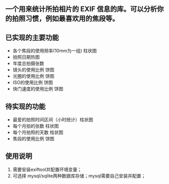 ## 一个用来统计所拍相片的 EXIF 信息的库。可以分析你的拍照习惯，例如最喜欢用的焦段等。

## 已实现的主要功能
- 各个焦段的使用频率(10mm为一组) 柱状图  
- 拍照日期热图
- 年度总拍摄张数
- 镜头的使用比例 饼图
- 光圈的使用比例 饼图
- ISO的使用比例 饼图
- 快门速度的使用比例 饼图

## 待实现的功能
- 最爱的拍照时间区间（小时统计）柱状图
- 每个月拍的张数 柱状图
- 每个月拍照的天数 柱状图
- 焦段的使用比例 饼图


## 使用说明
1. 需要安装exiftool并配置环境变量；
2. 可选择 mysql/sqlite两种数据库存储；mysql需要自己安装并配置；